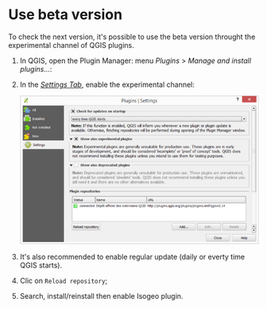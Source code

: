 # Use beta version

To check the next version, it's possible to use the beta version throught the experimental channel of QGIS plugins.

1. In QGIS, open the Plugin Manager: menu *Plugins* > *Manage and install plugins...*:

2. In the _[Settings Tab](http://docs.qgis.org/testing/en/docs/user_manual/plugins/plugins.html#the-settings-tab)_, enable the experimental channel:
    
    ![](https://raw.githubusercontent.com/isogeo/isogeo-plugin-qgis/master/img/en/qgis_install_experimental_settings_en.png "Beta: enable experimental channel in plugin manager settings")

3. It's also recommended to enable regular update (daily or everty time QGIS starts).

4. Clic on `Reload repository`;

5. Search, install/reinstall then enable Isogeo plugin.



